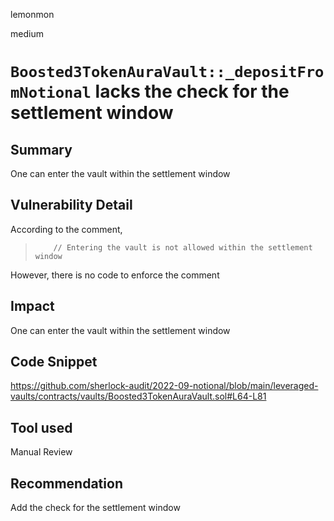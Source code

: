 lemonmon

medium

# `Boosted3TokenAuraVault::_depositFromNotional` lacks the check for the settlement window

## Summary

One can enter the vault within the settlement window

## Vulnerability Detail

According to the comment, 

>         // Entering the vault is not allowed within the settlement window

However, there is no code to enforce the comment


## Impact

One can enter the vault within the settlement window

## Code Snippet

https://github.com/sherlock-audit/2022-09-notional/blob/main/leveraged-vaults/contracts/vaults/Boosted3TokenAuraVault.sol#L64-L81



## Tool used

Manual Review

## Recommendation

Add the check for the settlement window

